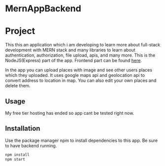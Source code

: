 # MernAppBackend

# Project

This this an application which i am developing to learn more about full-stack development with MERN stack and many libraries to learn about authentication, authorization, file upload, apis, and many more.
This is the NodeJS(Express) part of the app. Frontend part can be found [here](https://github.com/Petrikur/MernAppReact).

In the app you can upload places with image and see other users places which they uploaded. It uses google maps api and geolocation api to convert address to location in map.
You can also edit your own places and delete them.

## Usage

My free tier hosting has ended so app cant be tested right now.

## Installation

Use the package manager npm to install dependencies to this app. Be sure to have backend running.

```bash
npm install 
npm start
```




